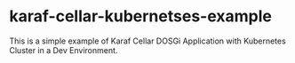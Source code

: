 # karaf-cellar-kubernetses-example
This is a simple example of Karaf Cellar DOSGi Application with Kubernetes Cluster in a Dev Environment.
